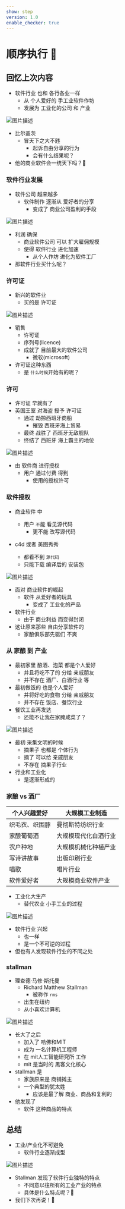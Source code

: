 ```yaml
---
show: step
version: 1.0
enable_checker: true
---
```


# 顺序执行 🥊

## 回忆上次内容

- 软件行业 也和 各行各业一样
	- 从 个人爱好的 手工业软件作坊
	- 发展为 工业化的公司 和 产业

![图片描述](https://doc.shiyanlou.com/courses/uid1190679-20230221-1676939244975)

- 比尔盖茨 
	- 冒天下之大不韪 
		- 起诉自由分享的行为 
		- 会有什么结果呢？
- 他的商业软件会一统天下吗？🤔

### 软件行业发展

- 软件公司 越来越多
	- 软件制作 逐渐从 爱好者的分享
		- 变成了 商业公司盈利的手段

![图片描述](https://doc.shiyanlou.com/courses/uid1190679-20231018-1697635322364)

- 利润 确保 
	- 商业软件公司 可以 扩大雇佣规模
	- 使得 软件行业 进化加速
		- 从个人作坊 进化为软件工厂
- 那软件行业买什么呢？

### 许可证

- 新兴的软件业 
	- 买的是 许可证

![图片描述](https://doc.shiyanlou.com/courses/uid1190679-20220926-1664194106235)

- 销售
	- 许可证 
	- 序列号(licence)
	- 成就了 目前最大的软件公司
		- 微软(microsoft)
- 许可证这种东西 
	- 是 `什么时候`开始有的呢？

### 许可

- 许可证 早就有了
- 英国王室 对海盗 授予 许可证
	- 通过 劫掠西班牙商船 
		- 摧毁 西班牙海上贸易
	- 最终 战胜了 西班牙无敌舰队
	- 终结了 西班牙 海上霸主的地位

![图片描述](https://doc.shiyanlou.com/courses/uid1190679-20210904-1630720059610)

- 由 软件商 进行授权
	- 用户 通过付费 得到
		- 使用的授权许可

### 软件授权

- 商业软件 中
  - 用户 `不`能 看见源代码
	 - 更不能 改写源代码

- c4d 或者 美图秀秀
	- 都看不到 `源代码`
	- 只能下载 编译后的 安装包

![图片描述](https://doc.shiyanlou.com/courses/uid1190679-20231023-1698059932317)

- 面对 商业软件的崛起
	- 软件 从爱好者的玩具
		- 变成了 工业化的产品
- 软件行业 
	- 由于 商业利益 而变得封闭
- 这让原来那些 自由分享软件的 
	- 家酿俱乐部先驱们 不爽

### 从 家酿 到 产业

- 最初家里 酿酒、泡菜 都是个人爱好
	- 并且将吃不了的 分给 亲戚朋友
	- 并不存在 酒厂、白酒行业 等
- 最初做饭的 也是个人爱好
	- 并将好吃的食物 分给 亲戚朋友
	- 并不存在 饭店、餐饮行业
- 餐饮工业再发达
	- 还能不让我在家腌咸菜了？

![图片描述](https://doc.shiyanlou.com/courses/uid1190679-20231013-1697194106608)

- 最初 采集文明的时候
	- 摘果子 也都是 个体行为
	- 摘了 可以给 亲戚朋友
	- 不存在 摘果子行业
- 行业和工业化
	- 是逐渐形成的

### 家酿 vs 酒厂

| 个人兴趣爱好 | 大规模工业制造 |
| --- | --- |
| 织毛衣、织围脖 | 曼彻斯特纺织行业 |
| 家酿葡萄酒 | 大规模现代化白酒行业 |
| 农户种地 | 大规模机械化种植产业 |
| 写诗讲故事 | 出版印刷行业 |
| 唱歌 | 唱片行业 |
| 软件爱好者 | 大规模商业软件产业 |

- 工业化大生产
	- 替代农业 小手工业的过程

![图片描述](https://doc.shiyanlou.com/courses/uid1190679-20231017-1697511227941)

- 软件行业 兴起
	- 也一样
	- 是一个不可逆的过程
- 但也有人发现软件行业的不同之处

### stallman

- 理查德·马修·斯托曼
	- Richard Matthew Stallman
		- 被称作 `rms`
	- 出生在纽约
	- 从小喜欢计算机 

![图片描述](https://doc.shiyanlou.com/courses/uid1190679-20220927-1664279946795)

- 长大了之后
	- 加入了 哈佛和MIT
	- 成为 一名计算机工程师
	- 在 mit人工智能研究所 工作
	- mit 是当时的 黑客文化核心
- stallman 是
	- 家族原来是 商铺摊主
	- 一个典型的犹太姓
		- 应该是最了解 商业、商品和复利的
- 他发现了
	- 软件 这种商品的特点


## 总结

- 工业/产业化不可避免
	- 软件行业逐渐成型

![图片描述](https://doc.shiyanlou.com/courses/uid1190679-20231116-1700143579969)

- Stallman 发现了软件行业独特的特点
	- 不同意以往所有的工业产业的特点
	- 具体是什么特点呢？🤔
- 我们下次再说！👋

